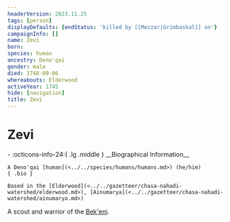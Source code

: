 ```yaml
---
headerVersion: 2023.11.25
tags: [person]
displayDefaults: {endStatus: 'killed by [[Mezzar|Grimbaskal]] on'}
campaignInfo: []
name: Zevi
born:
species: human
ancestry: Deno'qai
gender: male
died: 1748-09-06
whereabouts: Elderwood
activeYear: 1745
hide: [navigation]
title: Zevi
---
```

# Zevi
<div class="grid cards ext-narrow-margin ext-one-column" markdown>
- :octicons-info-24:{ .lg .middle } __Biographical Information__

    A Deno'qai [human](<../../species/humans/humans.md>) (he/him)  
    { .bio }

    Based in the [Elderwood](<../../gazetteer/chasa-nahadi-watershed/elderwood.md>), [Ainumarya](<../../gazetteer/chasa-nahadi-watershed/ainumarya.md>)
</div>


A scout and warrior of the [Bek'eni](<../../groups/deno-qai-tribes/bek-eni.md>). 

